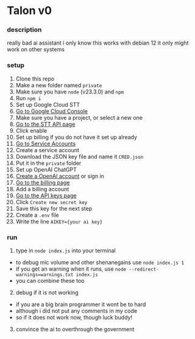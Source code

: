 # Talon v0

### description

really bad ai assistant
i only know this works with debian 12
it only might work on other systems

### setup

1. Clone this repo
2. Make a new folder named `private`
3. Make sure you have `node` (v23.3.0) and `npm`
4. Run `npm i`
5. Set up Google Cloud STT
  1. [Go to Google Cloud Console](https://console.cloud.google.com/)
  2. Make sure you have a project, or select a new one
  3. [Go to the STT API page](https://console.cloud.google.com/apis/library/speech.googleapis.com)
  4. Click enable
  5. Set up billing if you do not have it set up already
  6. [Go to Service Accounts](https://console.cloud.google.com/iam-admin/serviceaccounts)
  7. Create a service account
  8. Download the JSON key file and name it `CRED.json`
  9. Put it in the `private` folder
6. Set up OpenAI ChatGPT
  1. [Create a OpenAI account](https://platform.openai.com/signup/) or sign in
  2. [Go to the billing page](https://platform.openai.com/account/billing)
  3. Add a billing account
  4. [Go to the API keys page](https://platform.openai.com/api-keys)
  5. Click `Create new secret key`
  6. Save this key for the next step
7. Create a `.env` file
  1. Write the line `AIKEY={your ai key}`

### run

1. type in `node index.js` into your terminal
  - to debug mic volume and other shenanegains use `node index.js 1`
  - if you get an warning when it runs, use `node --redirect-warnings=warnings.txt index.js`
  - you can combine these too
2. debug if it is not working
  - if you are a big brain programmer it wont be to hard
  - although i did not put any comments in my code
  - so if it does not work now, though luck buddy!
3. convince the ai to overthrough the government